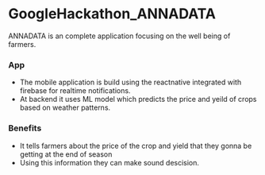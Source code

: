 # GoogleHackathon_ANNADATA
ANNADATA is an complete application focusing on the well being of farmers.

### App

- The mobile application is build using the reactnative integrated with firebase for realtime notifications.
- At backend it uses ML model which predicts the price and yeild of crops based on weather patterns.

### Benefits 
- It tells farmers about the price of the crop and yield that they gonna be getting at the end of season 
- Using this information they can make sound descision.




